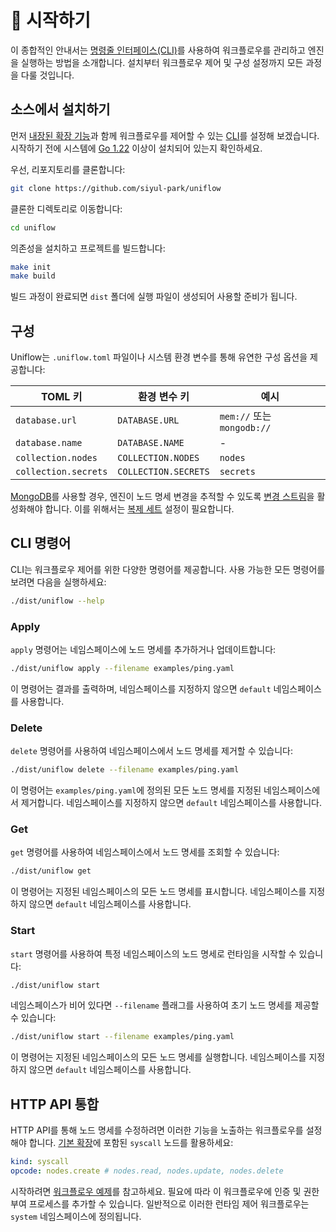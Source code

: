 # 🚀 시작하기

이 종합적인 안내서는 [명령줄 인터페이스(CLI)](../cmd/README_kr.md)를 사용하여 워크플로우를 관리하고 엔진을 실행하는 방법을 소개합니다. 설치부터 워크플로우 제어 및 구성 설정까지 모든 과정을 다룰 것입니다.

## 소스에서 설치하기

먼저 [내장된 확장 기능](../ext/README_kr.md)과 함께 워크플로우를 제어할 수 있는 [CLI](../cmd/README_kr.md)를 설정해 보겠습니다. 시작하기 전에 시스템에 [Go 1.22](https://go.dev/doc/install) 이상이 설치되어 있는지 확인하세요.

우선, 리포지토리를 클론합니다:

```sh
git clone https://github.com/siyul-park/uniflow
```

클론한 디렉토리로 이동합니다:

```sh
cd uniflow
```

의존성을 설치하고 프로젝트를 빌드합니다:

```sh
make init
make build
```

빌드 과정이 완료되면 `dist` 폴더에 실행 파일이 생성되어 사용할 준비가 됩니다.

## 구성

Uniflow는 `.uniflow.toml` 파일이나 시스템 환경 변수를 통해 유연한 구성 옵션을 제공합니다:

| TOML 키              | 환경 변수 키            | 예시                       |
|----------------------|----------------------|---------------------------|
| `database.url`       | `DATABASE.URL`       | `mem://` 또는 `mongodb://` |
| `database.name`      | `DATABASE.NAME`      | -                         |
| `collection.nodes`   | `COLLECTION.NODES`   | `nodes`                   |
| `collection.secrets` | `COLLECTION.SECRETS` | `secrets`                 |

[MongoDB](https://www.mongodb.com/)를 사용할 경우, 엔진이 노드 명세 변경을 추적할 수 있도록 [변경 스트림](https://www.mongodb.com/docs/manual/changeStreams/)을 활성화해야 합니다. 이를 위해서는 [복제 세트](https://www.mongodb.com/docs/manual/replication/) 설정이 필요합니다.

## CLI 명령어

CLI는 워크플로우 제어를 위한 다양한 명령어를 제공합니다. 사용 가능한 모든 명령어를 보려면 다음을 실행하세요:

```sh
./dist/uniflow --help
```

### Apply

`apply` 명령어는 네임스페이스에 노드 명세를 추가하거나 업데이트합니다:

```sh
./dist/uniflow apply --filename examples/ping.yaml
```

이 명령어는 결과를 출력하며, 네임스페이스를 지정하지 않으면 `default` 네임스페이스를 사용합니다.

### Delete

`delete` 명령어를 사용하여 네임스페이스에서 노드 명세를 제거할 수 있습니다:

```sh
./dist/uniflow delete --filename examples/ping.yaml
```

이 명령어는 `examples/ping.yaml`에 정의된 모든 노드 명세를 지정된 네임스페이스에서 제거합니다. 네임스페이스를 지정하지 않으면 `default` 네임스페이스를 사용합니다.

### Get

`get` 명령어를 사용하여 네임스페이스에서 노드 명세를 조회할 수 있습니다:

```sh
./dist/uniflow get
```

이 명령어는 지정된 네임스페이스의 모든 노드 명세를 표시합니다. 네임스페이스를 지정하지 않으면 `default` 네임스페이스를 사용합니다.

### Start

`start` 명령어를 사용하여 특정 네임스페이스의 노드 명세로 런타임을 시작할 수 있습니다:

```sh
./dist/uniflow start
```

네임스페이스가 비어 있다면 `--filename` 플래그를 사용하여 초기 노드 명세를 제공할 수 있습니다:

```sh
./dist/uniflow start --filename examples/ping.yaml
```

이 명령어는 지정된 네임스페이스의 모든 노드 명세를 실행합니다. 네임스페이스를 지정하지 않으면 `default` 네임스페이스를 사용합니다.

## HTTP API 통합

HTTP API를 통해 노드 명세를 수정하려면 이러한 기능을 노출하는 워크플로우를 설정해야 합니다. [기본 확장](../ext/README_kr.md)에 포함된 `syscall` 노드를 활용하세요:

```yaml
kind: syscall
opcode: nodes.create # nodes.read, nodes.update, nodes.delete
```

시작하려면 [워크플로우 예제](../examples/system.yaml)를 참고하세요. 필요에 따라 이 워크플로우에 인증 및 권한 부여 프로세스를 추가할 수 있습니다. 일반적으로 이러한 런타임 제어 워크플로우는 `system` 네임스페이스에 정의됩니다.
